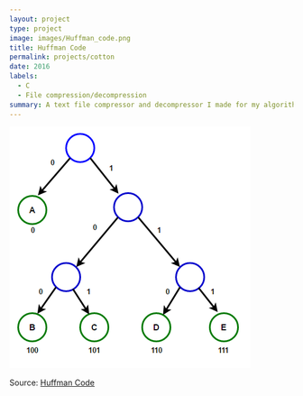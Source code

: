 ```yaml
---
layout: project
type: project
image: images/Huffman_code.png
title: Huffman Code
permalink: projects/cotton
date: 2016
labels:
  - C
  - File compression/decompression
summary: A text file compressor and decompressor I made for my algorithms (EE 367) assignment.
---
```


<img class="ui small right floated square image" src="../images/Huffman_code.png">



Source: <a href="https://github.com/cfrifel/Huffman_code"><i class="large github icon "></i>Huffman Code</a>

